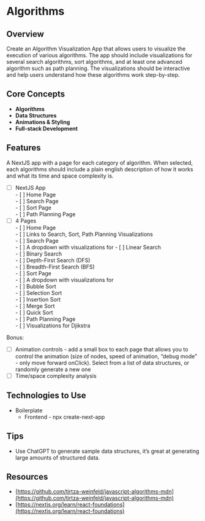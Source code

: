 # **Algorithms**

## Overview

Create an Algorithm Visualization App that allows users to visualize the execution of various algorithms. The app should include visualizations for several search algorithms, sort algorithms, and at least one advanced algorithm such as path planning. The visualizations should be interactive and help users understand how these algorithms work step-by-step.

## Core Concepts

- **Algorithms**  
- **Data Structures**  
- **Animations & Styling**  
- **Full-stack Development**

## Features

A NextJS app with a page for each category of algorithm. When selected, each algorithms should include a plain english description of how it works and what its time and space complexity is.

- [ ] NextJS App  
      - [ ] Home Page  
      - [ ] Search Page  
      - [ ] Sort Page  
      - [ ] Path Planning Page  
- [ ] 4 Pages  
      - [ ] Home Page  
            - [ ] Links to Search, Sort, Path Planning Visualizations  
      - [ ] Search Page  
            - [ ] A dropdown with visualizations for
                  - [ ] Linear Search  
                  - [ ] Binary Search  
                  - [ ] Depth-First Search (DFS)  
                  - [ ] Breadth-First Search (BFS)  
      - [ ] Sort Page  
            - [ ] A dropdown with visualizations for  
                  - [ ] Bubble Sort  
                  - [ ] Selection Sort  
                  - [ ] Insertion Sort  
                  - [ ] Merge Sort  
                  - [ ] Quick Sort  
      - [ ] Path Planning Page  
            - [ ] Visualizations for Djikstra

Bonus:

- [ ] Animation controls \- add a small box to each page that allows you to control the animation (size of nodes, speed of animation, “debug mode” \- only move forward onClick). Select from a list of data structures, or randomly generate a new one  
- [ ] Time/space complexity analysis

## Technologies to Use

- Boilerplate  
  - Frontend \- npx create-next-app

## Tips

- Use ChatGPT to generate sample data structures, it’s great at generating large amounts of structured data.

## Resources

- [https://github.com/tirtza-weinfeld/javascript-algorithms-mdn](https://github.com/tirtza-weinfeld/javascript-algorithms-mdn)  
- [https://nextjs.org/learn/react-foundations](https://nextjs.org/learn/react-foundations)
